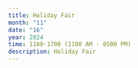 ```yaml
---
title: Holiday Fair
month: "11"
date: "16"
year: 2024
time: 1100-1700 (1100 AM - 0500 PM)
description: Holiday Fair
---
```

